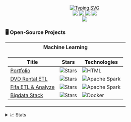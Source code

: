 <p align="center">
<a href="https://git.io/typing-svg"><img src="https://readme-typing-svg.demolab.com?font=Fira+Code&pause=1000&width=435&lines=Loi+Nguyen+%7C+Data+Engineer" alt="Typing SVG" /></a>
<br/>

<a href="https://gkos.tech">
    <img src="https://img.shields.io/badge/website-loinguyen3108-brightgreen?style=flat-square">
</a>  
<a href="https://drive.google.com/file/d/1_2Vcv95FsXAwZT361D6bp5wTeG1Edfam/view">
    <img src="https://img.shields.io/badge/PDF-CV-red?style=flat-square&logo=adobe">
</a>  
<a href="https://www.linkedin.com/in/l%E1%BB%A3i-nguy%E1%BB%85n-323080190/">
    <img src="https://img.shields.io/badge/-Linkedin-blue?style=flat-square&logo=linkedin">
</a>
<a href="mailto:ntloic3tbt@gmail.com">
    <img src="https://img.shields.io/badge/-Email-red?style=flat-square&logo=gmail&logoColor=white">
</a>

<br/> 

<!-- <a href="https://github.com/drkostas">
    <img src="https://github-readme-stats.vercel.app/api?username=drkostas&show_icons=true&count_private=true&show_icons=true&hide_border=true&hide_title=true&card_width=300px&hide_rank=true&bg_color=00000000&theme=dracula">
</a> -->

<a href="https://github.com/loinguyen3108">
    <img src="https://github-stats-alpha.vercel.app/api?username=loinguyen3108&cc=22272e&tc=37BCF6&ic=fff&bc=0000">
</a>

</p>

### 🖥️ Open-Source Projects
<table>
<tr><th>Machine Learning </th></tr>
<tr><td>

|Title | Stars | Technologies|
|--|--|--|
| [Portfolio](https://github.com/loinguyen3108/loinguyen-profile) | <img alt="Stars" src="https://img.shields.io/github/stars/loinguyen3108/loinguyen-profile?style=flat-square&labelColor=black"/> | ![HTML](https://img.shields.io/badge/html5-black?style=flat-square&logo=html5)|
| [DVD Rental ETL](https://github.com/loinguyen3108/dvdrental-etl) | <img alt="Stars" src="https://img.shields.io/github/stars/loinguyen3108/dvdrental-etl?style=flat-square&labelColor=black"/> | ![Apache Spark](https://img.shields.io/badge/apache_spark-black?style=flat-square&logo=apachespark)|
| [Fifa ETL & Analyze](https://github.com/loinguyen3108/fifa-etl-analyze) | <img alt="Stars" src="https://img.shields.io/github/stars/loinguyen3108/fifa-etl-analyze?style=flat-square&labelColor=black"/> | ![Apache Spark](https://img.shields.io/badge/apache_spark-black?style=flat-square&logo=apachespark)|
| [Bigdata Stack](https://github.com/loinguyen3108/bigdata-stack) | <img alt="Stars" src="https://img.shields.io/github/stars/loinguyen3108/bigdata-stack?style=flat-square&labelColor=black"/> | ![Docker](https://img.shields.io/badge/docker-black?style=flat-square&logo=docker)|

</td></tr> </table>

<details>
<summary>📈 Stats</summary>
<br>
My Github Stats

![](http://github-profile-summary-cards.vercel.app/api/cards/profile-details?username=loinguyen3108&theme=dracula) 

![](http://github-profile-summary-cards.vercel.app/api/cards/repos-per-language?username=loinguyen3108&theme=dracula) 
![](http://github-profile-summary-cards.vercel.app/api/cards/most-commit-language?username=loinguyen3108&theme=dracula)


<br>
</details>
